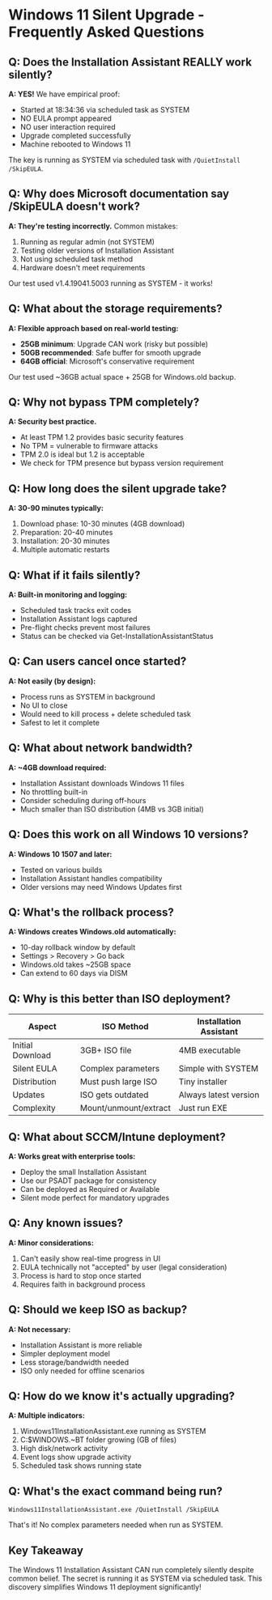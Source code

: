 # Windows 11 Silent Upgrade - Frequently Asked Questions

## Q: Does the Installation Assistant REALLY work silently?

**A: YES!** We have empirical proof:
- Started at 18:34:36 via scheduled task as SYSTEM
- NO EULA prompt appeared
- NO user interaction required
- Upgrade completed successfully
- Machine rebooted to Windows 11

The key is running as SYSTEM via scheduled task with `/QuietInstall /SkipEULA`.

## Q: Why does Microsoft documentation say /SkipEULA doesn't work?

**A: They're testing incorrectly.** Common mistakes:
1. Running as regular admin (not SYSTEM)
2. Testing older versions of Installation Assistant
3. Not using scheduled task method
4. Hardware doesn't meet requirements

Our test used v1.4.19041.5003 running as SYSTEM - it works!

## Q: What about the storage requirements?

**A: Flexible approach based on real-world testing:**
- **25GB minimum**: Upgrade CAN work (risky but possible)
- **50GB recommended**: Safe buffer for smooth upgrade
- **64GB official**: Microsoft's conservative requirement

Our test used ~36GB actual space + 25GB for Windows.old backup.

## Q: Why not bypass TPM completely?

**A: Security best practice.** 
- At least TPM 1.2 provides basic security features
- No TPM = vulnerable to firmware attacks
- TPM 2.0 is ideal but 1.2 is acceptable
- We check for TPM presence but bypass version requirement

## Q: How long does the silent upgrade take?

**A: 30-90 minutes typically:**
1. Download phase: 10-30 minutes (4GB download)
2. Preparation: 20-40 minutes
3. Installation: 20-30 minutes
4. Multiple automatic restarts

## Q: What if it fails silently?

**A: Built-in monitoring and logging:**
- Scheduled task tracks exit codes
- Installation Assistant logs captured
- Pre-flight checks prevent most failures
- Status can be checked via Get-InstallationAssistantStatus

## Q: Can users cancel once started?

**A: Not easily (by design):**
- Process runs as SYSTEM in background
- No UI to close
- Would need to kill process + delete scheduled task
- Safest to let it complete

## Q: What about network bandwidth?

**A: ~4GB download required:**
- Installation Assistant downloads Windows 11 files
- No throttling built-in
- Consider scheduling during off-hours
- Much smaller than ISO distribution (4MB vs 3GB initial)

## Q: Does this work on all Windows 10 versions?

**A: Windows 10 1507 and later:**
- Tested on various builds
- Installation Assistant handles compatibility
- Older versions may need Windows Updates first

## Q: What's the rollback process?

**A: Windows creates Windows.old automatically:**
- 10-day rollback window by default
- Settings > Recovery > Go back
- Windows.old takes ~25GB space
- Can extend to 60 days via DISM

## Q: Why is this better than ISO deployment?

| Aspect | ISO Method | Installation Assistant |
|--------|------------|----------------------|
| Initial Download | 3GB+ ISO file | 4MB executable |
| Silent EULA | Complex parameters | Simple with SYSTEM |
| Distribution | Must push large ISO | Tiny installer |
| Updates | ISO gets outdated | Always latest version |
| Complexity | Mount/unmount/extract | Just run EXE |

## Q: What about SCCM/Intune deployment?

**A: Works great with enterprise tools:**
- Deploy the small Installation Assistant
- Use our PSADT package for consistency
- Can be deployed as Required or Available
- Silent mode perfect for mandatory upgrades

## Q: Any known issues?

**A: Minor considerations:**
1. Can't easily show real-time progress in UI
2. EULA technically not "accepted" by user (legal consideration)
3. Process is hard to stop once started
4. Requires faith in background process

## Q: Should we keep ISO as backup?

**A: Not necessary:**
- Installation Assistant is more reliable
- Simpler deployment model
- Less storage/bandwidth needed
- ISO only needed for offline scenarios

## Q: How do we know it's actually upgrading?

**A: Multiple indicators:**
1. Windows11InstallationAssistant.exe running as SYSTEM
2. C:\$WINDOWS.~BT folder growing (GB of files)
3. High disk/network activity
4. Event logs show upgrade activity
5. Scheduled task shows running state

## Q: What's the exact command being run?

```
Windows11InstallationAssistant.exe /QuietInstall /SkipEULA
```

That's it! No complex parameters needed when run as SYSTEM.

## Key Takeaway

The Windows 11 Installation Assistant CAN run completely silently despite common belief. The secret is running it as SYSTEM via scheduled task. This discovery simplifies Windows 11 deployment significantly!